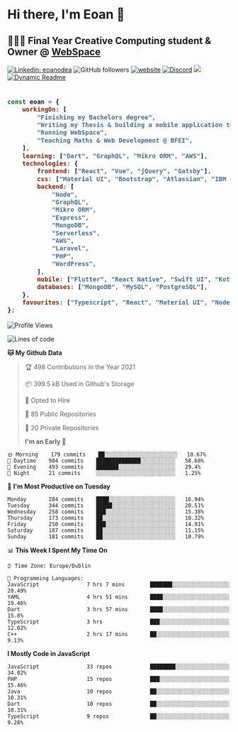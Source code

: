 # Hi there, I'm Eoan 👋

## 👨🏻‍💻 Final Year Creative Computing student & Owner @ [WebSpace](https://web-space.design)

[![Linkedin: eoanodea](https://img.shields.io/badge/-eoanodea-blue?style=flat-square&logo=Linkedin&logoColor=white&link=https://www.linkedin.com/in/eoanodea/)](https://www.linkedin.com/in/eoanodea/)
![GitHub followers](https://img.shields.io/github/followers/eoanodea?label=Follow&style=social)
[![website](https://img.shields.io/badge/Website-46a2f1.svg?&style=flat-square&logo=Google-Chrome&logoColor=white&link=https://web-space.design/)](http://web-space.design/)
[![Discord](https://img.shields.io/discord/591914197219016707.svg?label=&logo=discord&logoColor=ffffff&color=7389D8&labelColor=6A7EC2)](https://discord.gg/4eEcsSMYXX)
![](https://visitor-badge.glitch.me/badge?page_id=eoanodea.eoanodea)
[![Dynamic Readme](https://github.com/eoanodea/eoanodea/actions/workflows/main.yml/badge.svg)](https://github.com/eoanodea/eoanodea/actions/workflows/main.yml)

<h3>
    
```javascript

const eoan = {
    workingOn: [
        "Finishing my Bachelors degree",
        "Writing my Thesis & building a mobile application to support it",
        "Running WebSpace",
        "Teaching Maths & Web Development @ BFEI",
    ],
    learning: ["Dart", "GraphQL", "Mikro ORM", "AWS"],
    technologies: {
        frontend: ["React", "Vue", "jQuery", "Gatsby"],
        css: ["Material UI", "Bootstrap", "Atlassian", "IBM Carbon"],
        backend: [
            "Node",
            "GraphQL",
            "Mikro ORM",
            "Express",
            "MongoDB",
            "Serverless",
            "AWS",
            "Laravel",
            "PHP",
            "WordPress",
        ],
        mobile: ["Flutter", "React Native", "Swift UI", "Kotlin"],
        databases: ["MongoDB", "MySQL", "PostgreSQL"],
    },
    favourites: ["Typescript", "React", "Material UI", "Node", "GraphQL"],
};

````

</h3>

<!--
**eoanodea/eoanodea** is a ✨ _special_ ✨ repository because its `README.md` (this file) appears on your GitHub profile.

Here are some ideas to get you started:

- 🔭 I’m currently working on ...
- 🌱 I’m currently learning ...
- 👯 I’m looking to collaborate on ...
- 🤔 I’m looking for help with ...
- 💬 Ask me about ...
- 📫 How to reach me: ...
- 😄 Pronouns: ...
- ⚡ Fun fact: ...
-->

<!--START_SECTION:waka-->

![Profile Views](http://img.shields.io/badge/Profile%20Views-0-blue)

![Lines of code](https://img.shields.io/badge/From%20Hello%20World%20I%27ve%20Written-4.1%20million%20lines%20of%20code-blue)

**🐱 My Github Data**

> 🏆 498 Contributions in the Year 2021
>
> 📦 399.5 kB Used in Github's Storage
>
> 💼 Opted to Hire
>
> 📜 85 Public Repositories
>
> 🔑 20 Private Repositories
>
> **I'm an Early 🐤**

```text
🌞 Morning    179 commits    ██░░░░░░░░░░░░░░░░░░░░░░░   10.67%
🌆 Daytime    984 commits    ██████████████░░░░░░░░░░░   58.68%
🌃 Evening    493 commits    ███████░░░░░░░░░░░░░░░░░░   29.4%
🌙 Night      21 commits     ░░░░░░░░░░░░░░░░░░░░░░░░░   1.25%

````

📅 **I'm Most Productive on Tuesday**

```text
Monday       284 commits    ████░░░░░░░░░░░░░░░░░░░░░   16.94%
Tuesday      344 commits    █████░░░░░░░░░░░░░░░░░░░░   20.51%
Wednesday    258 commits    ███░░░░░░░░░░░░░░░░░░░░░░   15.38%
Thursday     173 commits    ██░░░░░░░░░░░░░░░░░░░░░░░   10.32%
Friday       250 commits    ███░░░░░░░░░░░░░░░░░░░░░░   14.91%
Saturday     187 commits    ██░░░░░░░░░░░░░░░░░░░░░░░   11.15%
Sunday       181 commits    ██░░░░░░░░░░░░░░░░░░░░░░░   10.79%

```

📊 **This Week I Spent My Time On**

```text
⌚︎ Time Zone: Europe/Dublin

💬 Programming Languages:
JavaScript               7 hrs 7 mins        ███████░░░░░░░░░░░░░░░░░░   28.49%
YAML                     4 hrs 51 mins       ████░░░░░░░░░░░░░░░░░░░░░   19.46%
Dart                     3 hrs 57 mins       ████░░░░░░░░░░░░░░░░░░░░░   15.8%
TypeScript               3 hrs               ███░░░░░░░░░░░░░░░░░░░░░░   12.02%
C++                      2 hrs 17 mins       ██░░░░░░░░░░░░░░░░░░░░░░░   9.13%

```

**I Mostly Code in JavaScript**

```text
JavaScript               33 repos            ████████░░░░░░░░░░░░░░░░░   34.02%
PHP                      15 repos            ███░░░░░░░░░░░░░░░░░░░░░░   15.46%
Java                     10 repos            ██░░░░░░░░░░░░░░░░░░░░░░░   10.31%
Dart                     10 repos            ██░░░░░░░░░░░░░░░░░░░░░░░   10.31%
TypeScript               9 repos             ██░░░░░░░░░░░░░░░░░░░░░░░   9.28%

```

<!--END_SECTION:waka-->
